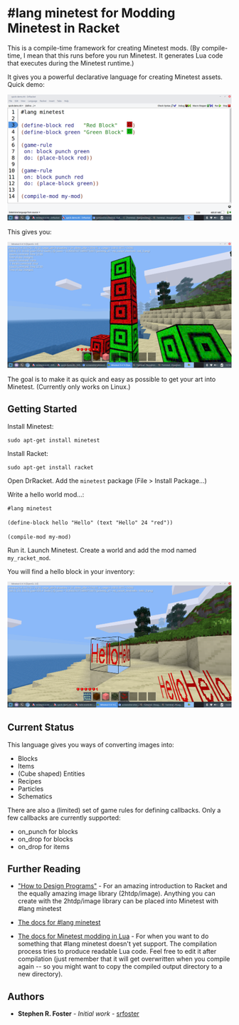 # #lang minetest for Modding Minetest in Racket

This is a compile-time framework for creating Minetest mods. (By compile-time, I mean that this runs before you run Minetest.  It generates Lua code that executes during the Minetest runtime.)

It gives you a powerful declarative language for creating Minetest assets.  Quick demo:

![Alt text](/examples/quick-demo.png?raw=true "Quick Demo")

This gives you:

![Alt text](/examples/quick-demo-result.png?raw=true "Quick Demo Result")

The goal is to make it as quick and easy as possible to get your art into Minetest.  (Currently only works on Linux.)

## Getting Started

Install Minetest:

```
sudo apt-get install minetest
```

Install Racket:

```
sudo apt-get install racket
```

Open DrRacket.  Add the `minetest` package (File > Install Package...)

Write a hello world mod...:

```
#lang minetest

(define-block hello "Hello" (text "Hello" 24 "red"))

(compile-mod my-mod)

```

Run it.  Launch Minetest.  Create a world and add the mod named ``my_racket_mod``.

You will find a hello block in your inventory:

![Alt text](/examples/hello-demo.png?raw=true "Hello")

## Current Status

This language gives you ways of converting images into:

* Blocks
* Items
* (Cube shaped) Entities 
* Recipes
* Particles
* Schematics

There are also a (limited) set of game rules for defining callbacks.  Only a few callbacks are currently supported:

* on_punch for blocks
* on_drop for blocks
* on_drop for items

## Further Reading

* ["How to Design Programs"](http://www.ccs.neu.edu/home/matthias/HtDP2e/) - For an amazing introduction to Racket and the equally amazing image library (2htdp/image).  Anything you can create with the 2htdp/image library can be placed into Minetest with #lang minetest

* [The docs for #lang minetest](http://docs.racket-lang.org/minetest/index.html)

* [The docs for Minetest modding in Lua](https://rubenwardy.com/minetest_modding_book/en/index.html) - For when you want to do something that #lang minetest doesn't yet support.  The compilation process tries to produce readable Lua code.  Feel free to edit it after compilation (just remember that it will get overwritten when you compile again -- so you might want to copy the compiled output directory to a new directory).

## Authors

* **Stephen R. Foster** - *Initial work* - [srfoster](https://github.com/srfoster)


